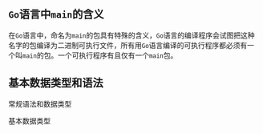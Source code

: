 







## `Go`语言中`main`的含义

在`Go`语言中，命名为`main`的包具有特殊的含义，`Go`语言的编译程序会试图把这种名字的包编译为二进制可执行文件，所有用`Go`语言编译的可执行程序都必须有一个叫`main`的包。一个可执行程序有且仅有一个`main`包。







## 基本数据类型和语法



 常规语法和数据类型 



 基本数据类型

